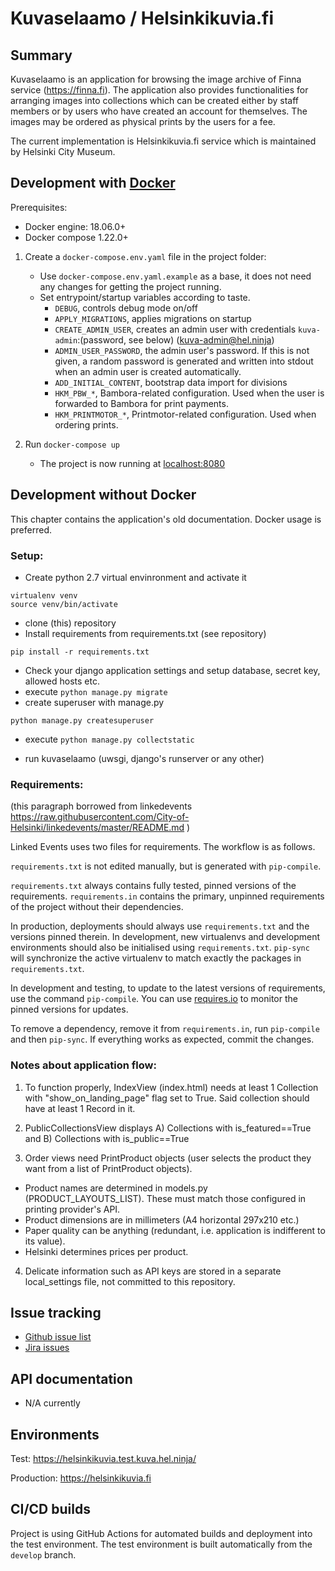 # Kuvaselaamo / Helsinkikuvia.fi

## Summary

Kuvaselaamo is an application for browsing the image archive of Finna service (https://finna.fi). The application also
provides functionalities for arranging images into collections which can be created either by staff members or by
users who have created an account for themselves. The images may be ordered as physical prints by the users for a fee.

The current implementation is Helsinkikuvia.fi service which is maintained by Helsinki City Museum.

## Development with [Docker](https://docs.docker.com/)

Prerequisites:
* Docker engine: 18.06.0+
* Docker compose 1.22.0+

1. Create a `docker-compose.env.yaml` file in the project folder:
   * Use `docker-compose.env.yaml.example` as a base, it does not need any changes for getting the project running.
   * Set entrypoint/startup variables according to taste.
     * `DEBUG`, controls debug mode on/off 
     * `APPLY_MIGRATIONS`, applies migrations on startup
     * `CREATE_ADMIN_USER`, creates an admin user with credentials `kuva-admin`:(password, see below)
     (kuva-admin@hel.ninja)
     * `ADMIN_USER_PASSWORD`, the admin user's password. If this is not given, a random password is generated
     and written into stdout when an admin user is created automatically.
     * `ADD_INITIAL_CONTENT`, bootstrap data import for divisions
     * `HKM_PBW_*`, Bambora-related configuration. Used when the user is forwarded to Bambora for print payments.
     * `HKM_PRINTMOTOR_*`, Printmotor-related configuration. Used when ordering prints.

2. Run `docker-compose up`
    * The project is now running at [localhost:8080](http://localhost:8080)

## Development without Docker

This chapter contains the application's old documentation. Docker usage is preferred.

### Setup:

- Create python 2.7 virtual envinronment and activate it

```
virtualenv venv
source venv/bin/activate
```

- clone (this) repository
- Install requirements from requirements.txt (see repository)

```
pip install -r requirements.txt
```

- Check your django application settings and setup database, secret key, allowed hosts etc.
- execute `python manage.py migrate`
- create superuser with manage.py

```
python manage.py createsuperuser
```

- execute `python manage.py collectstatic`

- run kuvaselaamo (uwsgi, django's runserver or any other)

### Requirements:

(this paragraph borrowed from linkedevents https://raw.githubusercontent.com/City-of-Helsinki/linkedevents/master/README.md )

Linked Events uses two files for requirements. The workflow is as follows.

`requirements.txt` is not edited manually, but is generated
with `pip-compile`.

`requirements.txt` always contains fully tested, pinned versions
of the requirements. `requirements.in` contains the primary, unpinned
requirements of the project without their dependencies.

In production, deployments should always use `requirements.txt`
and the versions pinned therein. In development, new virtualenvs
and development environments should also be initialised using
`requirements.txt`. `pip-sync` will synchronize the active
virtualenv to match exactly the packages in `requirements.txt`.

In development and testing, to update to the latest versions
of requirements, use the command `pip-compile`. You can
use [requires.io](https://requires.io) to monitor the
pinned versions for updates.

To remove a dependency, remove it from `requirements.in`,
run `pip-compile` and then `pip-sync`. If everything works
as expected, commit the changes.

### Notes about application flow:

1. To function properly, IndexView (index.html) needs at least 1 Collection with "show_on_landing_page" flag set to True. Said collection should have at least 1 Record in it.

2. PublicCollectionsView displays A) Collections with is_featured==True and B) Collections with is_public==True

3. Order views need PrintProduct objects (user selects the product they want from a list of PrintProduct objects). 
- Product names are determined in models.py (PRODUCT_LAYOUTS_LIST). These must match those configured in printing provider's API.
- Product dimensions are in millimeters (A4 horizontal 297x210 etc.)
- Paper quality can be anything (redundant, i.e. application is indifferent to its value). 
- Helsinki determines prices per product.

4. Delicate information such as API keys are stored in a separate local_settings file, not committed to this repository.

## Issue tracking

* [Github issue list](https://github.com/City-of-Helsinki/kuvaselaamo/issues)
* [Jira issues](https://helsinkisolutionoffice.atlassian.net/projects/HEL/issues/?filter=allissues)


## API documentation

* N/A currently


## Environments
Test: https://helsinkikuvia.test.kuva.hel.ninja/

Production: https://helsinkikuvia.fi

## CI/CD builds

Project is using GitHub Actions for automated builds and deployment into the test environment.
The test environment is built automatically from the `develop` branch.
